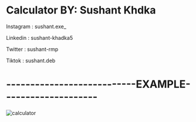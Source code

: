 # Calculator BY: Sushant Khdka

Instagram : sushant.exe_
 
Linkedin : sushant-khadka5
 
Twitter : sushant-rmp
 
Tiktok : sushant.deb

# ---------------------------EXAMPLE--------------------
![calculator](https://user-images.githubusercontent.com/87481819/158147074-2ef600bb-54be-41f9-832f-50140185997e.jpg)
